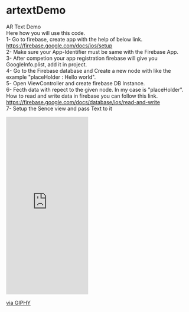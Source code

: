 # artextDemo
AR Text Demo<br />
Here how you will use this code.<br />
1- Go to firebase, create app with the help of below link.<br />
https://firebase.google.com/docs/ios/setup<br />
2- Make sure your App-Identifier must be same with the Firebase App.<br />
3- After competion your app registration firebase will give you GoogleInfo.plist, add it in project.<br />
4- Go to the Firebase database and Create a new node with like the example "placeHolder : Hello world".<br />
5- Open ViewController and create firebase DB Instance.<br />
6- Fecth data with repect to the given node. In my case is "placeHolder". How to read and write data in firebase you can follow this link.
https://firebase.google.com/docs/database/ios/read-and-write<br />
7- Setup the Sence view and pass Text to it<br />
<iframe src="https://giphy.com/embed/wrmcaRjaj9LH8a9lrC" width="222" height="480" frameBorder="0" class="giphy-embed" allowFullScreen></iframe><p><a href="https://giphy.com/gifs/wrmcaRjaj9LH8a9lrC">via GIPHY</a></p>

